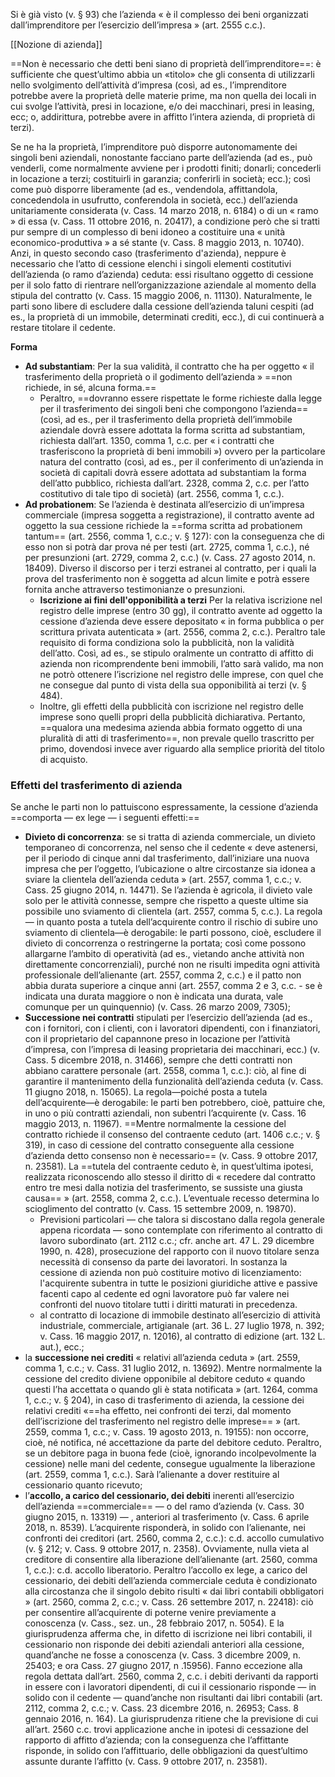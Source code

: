 Si è già visto (v. § 93) che l’azienda « è il complesso dei beni organizzati dall’imprenditore per l’esercizio dell’impresa » (art. 2555 c.c.).

[[Nozione di azienda]]

==Non è necessario che detti beni siano di proprietà dell’imprenditore==: è sufficiente che quest’ultimo abbia un «titolo» che gli consenta di utilizzarli nello svolgimento dell’attività d’impresa (così, ad es., l’imprenditore potrebbe avere la proprietà delle materie prime, ma non quella dei locali in cui svolge l’attività, presi in locazione, e/o
dei macchinari, presi in leasing, ecc; o, addirittura, potrebbe avere in affitto l’intera azienda, di proprietà di terzi).

Se ne ha la proprietà, l’imprenditore può disporre autonomamente dei singoli beni aziendali, nonostante facciano parte dell’azienda (ad es., può venderli, come normalmente avviene per i prodotti finiti; donarli; concederli in locazione a terzi; costituirli in garanzia; conferirli in società; ecc.); così come può disporre liberamente (ad es., vendendola, affittandola, concedendola in usufrutto, conferendola in società, ecc.) dell’azienda unitariamente considerata (v. Cass. 14 marzo 2018, n. 6184) o di un « ramo » di essa (v. Cass. 11 ottobre 2016, n. 20417), a condizione però che si tratti pur sempre di un complesso di beni idoneo a costituire una « unità economico-produttiva » a sé stante (v. Cass. 8 maggio 2013, n. 10740).
Anzi, in questo secondo caso (trasferimento d'azienda), neppure è necessario che l’atto di cessione elenchi i singoli elementi costitutivi dell’azienda (o ramo d’azienda) ceduta: essi risultano oggetto di cessione per il solo fatto di rientrare nell’organizzazione aziendale al momento della stipula del contratto (v. Cass. 15 maggio 2006, n. 11130). Naturalmente, le parti sono libere di escludere dalla cessione dell’azienda taluni cespiti (ad es., la proprietà di un immobile, determinati crediti, ecc.), di cui continuerà a restare titolare il cedente.

**Forma** 
- **Ad substantiam**: Per la sua validità, il contratto che ha per oggetto « il trasferimento della proprietà o il godimento dell’azienda » ==non richiede, in sé, alcuna forma.==
	- Peraltro, ==dovranno essere rispettate le forme richieste dalla legge per il trasferimento dei singoli beni che compongono l’azienda== (così, ad es., per il trasferimento della  proprietà dell’immobile aziendale dovrà essere adottata la forma scritta ad substantiam, richiesta dall’art. 1350, comma 1, c.c. per « i contratti che trasferiscono la proprietà di beni immobili ») ovvero per la particolare natura del contratto (così, ad es., per il conferimento di un’azienda in società di capitali dovrà essere adottata ad substantiam la forma dell’atto pubblico, richiesta dall’art. 2328, comma 2, c.c. per l’atto costitutivo di tale tipo di società) (art. 2556, comma 1, c.c.).
- **Ad probationem**: Se l’azienda è destinata all’esercizio di un’impresa commerciale (impresa soggetta a registrazione), il contratto avente ad oggetto la sua cessione richiede la ==forma scritta ad probationem tantum== (art. 2556, comma 1, c.c.; v. § 127): con la conseguenza che di esso non si potrà dar prova né per testi (art. 2725, comma 1, c.c.), né per presunzioni (art. 2729, comma 2, c.c.) (v. Cass. 27 agosto 2014, n. 18409).  Diverso il discorso per i terzi estranei al contratto, per i quali la prova del trasferimento non è soggetta ad alcun limite e potrà essere fornita anche attraverso testimonianze o presunzioni.
	- **Iscrizione ai fini dell'opponibilità a terzi** Per la relativa iscrizione nel registro delle imprese (entro 30 gg), il contratto avente ad oggetto la cessione d’azienda deve essere depositato « in forma pubblica o per scrittura privata autenticata » (art. 2556, comma 2, c.c.). Peraltro tale requisito di forma condiziona solo la pubblicità, non la validità dell’atto. Così, ad es., se stipulo oralmente un contratto di affitto di azienda non ricomprendente beni immobili, l’atto sarà valido, ma non ne potrò ottenere l’iscrizione nel registro delle imprese, con quel che ne consegue dal punto di vista della sua opponibilità ai terzi (v. § 484).
	- Inoltre, gli effetti della pubblicità con iscrizione nel registro delle imprese sono quelli propri della pubblicità dichiarativa. Pertanto, ==qualora una medesima azienda abbia formato oggetto di una pluralità di atti di trasferimento==, non prevale quello trascritto per primo, dovendosi invece aver riguardo alla semplice priorità del titolo di acquisto.

### Effetti del trasferimento di azienda
Se anche le parti non lo pattuiscono espressamente, la cessione d’azienda ==comporta — ex lege — i seguenti effetti:==
- **Divieto di concorrenza**: se si tratta di azienda commerciale, un divieto temporaneo di concorrenza, nel senso che il cedente « deve astenersi, per il periodo di cinque anni dal trasferimento, dall’iniziare una nuova impresa che per l’oggetto, l’ubicazione o altre circostanze sia idonea a sviare la clientela dell’azienda ceduta » (art. 2557, comma 1, c.c.; v. Cass. 25 giugno 2014, n. 14471). Se l’azienda è agricola, il divieto vale solo per le attività connesse, sempre che rispetto a queste ultime sia possibile uno sviamento di clientela (art. 2557, comma 5, c.c.). La regola — in quanto posta a tutela dell’acquirente contro il rischio di subire uno sviamento di clientela—è derogabile: le parti possono, cioè, escludere il divieto di concorrenza o restringerne la portata; così come possono allargarne l’ambito di operatività (ad es., vietando anche attività non direttamente concorrenziali), purché non ne risulti impedita ogni attività professionale dell’alienante (art. 2557, comma 2, c.c.) e il patto non abbia durata superiore a cinque anni (art. 2557, comma 2 e 3, c.c. - se è indicata una durata maggiore o non è indicata una durata, vale comunque per un quinquennio) (v. Cass. 26 marzo 2009, 7305);
- **Successione nei contratti** stipulati per l’esercizio dell’azienda (ad es., con i fornitori, con i clienti, con i lavoratori dipendenti, con i finanziatori, con il proprietario del capannone preso in locazione per l’attività d’impresa, con l’impresa di leasing proprietaria dei macchinari, ecc.) (v. Cass. 5 dicembre 2018, n. 31466), sempre che detti contratti non abbiano carattere personale (art. 2558, comma 1, c.c.): ciò, al fine di garantire il mantenimento della funzionalità dell’azienda ceduta (v. Cass. 11 giugno 2018, n. 15065). La regola—poiché posta a tutela dell’acquirente—è derogabile: le parti ben potrebbero, cioè, pattuire che, in uno o più contratti aziendali, non subentri l’acquirente (v. Cass. 16 maggio 2013, n. 11967). ==Mentre normalmente la cessione del contratto richiede il consenso del contraente ceduto (art. 1406 c.c.; v. § 319), in caso di cessione del contratto conseguente alla cessione d’azienda detto consenso non è necessario== (v. Cass. 9 ottobre 2017, n. 23581). La ==tutela del contraente ceduto è, in quest’ultima ipotesi, realizzata riconoscendo allo stesso il diritto di « recedere dal contratto entro tre mesi dalla notizia del trasferimento, se sussiste una giusta causa== » (art. 2558, comma 2, c.c.). L’eventuale recesso determina lo scioglimento del contratto (v. Cass. 15 settembre 2009, n. 19870). 
	- Previsioni particolari — che talora si discostano dalla regola generale appena ricordata — sono contemplate con riferimento al contratto di lavoro subordinato (art. 2112 c.c.; cfr. anche art. 47 L. 29 dicembre 1990, n. 428), prosecuzione del rapporto con il nuovo titolare senza necessità di consenso da parte dei lavoratori. In sostanza la cessione di azienda non può costituire motivo di licenziamento: l'acquirente subentra in tutte le posizioni giuridiche attive e passive facenti capo al cedente ed ogni lavoratore può far valere nei confronti del nuovo titolare tutti i diritti maturati in precedenza.
	- al contratto di locazione di immobile destinato all’esercizio di attività industriale, commerciale, artigianale (art. 36 L. 27 luglio 1978, n. 392; v. Cass. 16 maggio 2017, n. 12016), al contratto di edizione (art. 132 L. aut.), ecc.;
- la **successione nei crediti** « relativi all’azienda ceduta » (art. 2559, comma 1, c.c.; v. Cass. 31 luglio 2012, n. 13692). Mentre normalmente la cessione del credito diviene opponibile al debitore ceduto « quando questi l’ha accettata o quando gli è stata notificata » (art. 1264, comma 1, c.c.; v. § 204), in caso di trasferimento di azienda, la cessione dei relativi crediti «==ha effetto, nei confronti dei terzi, dal momento dell’iscrizione del trasferimento nel registro delle imprese== » (art. 2559, comma 1, c.c.; v. Cass. 19 agosto 2013, n. 19155): non occorre, cioè, né notifica, né accettazione da parte del debitore ceduto. Peraltro, se un debitore paga in buona fede (cioè, ignorando incolpevolmente la cessione) nelle mani del cedente, consegue ugualmente la liberazione (art. 2559, comma 1, c.c.). Sarà l’alienante a dover restituire al cessionario quanto ricevuto;
- l’**accollo, a carico del cessionario, dei debiti** inerenti all’esercizio dell’azienda ==commerciale== — o del ramo d’azienda (v. Cass. 30 giugno 2015, n. 13319) — , anteriori al trasferimento (v. Cass. 6 aprile 2018, n. 8539). L’acquirente risponderà, in solido con l’alienante, nei confronti dei creditori (art. 2560, comma 2, c.c.): c.d. accollo cumulativo (v. § 212; v. Cass. 9 ottobre 2017, n. 2358). Ovviamente, nulla vieta al creditore di consentire alla liberazione dell’alienante (art. 2560, comma 1, c.c.): c.d. accollo liberatorio. Peraltro l’accollo ex lege, a carico del cessionario, dei debiti dell’azienda commerciale ceduta è condizionato alla circostanza che il singolo debito risulti « dai libri contabili obbligatori » (art. 2560, comma 2, c.c.; v. Cass. 26 settembre 2017, n. 22418): ciò per consentire all’acquirente di poterne venire previamente a conoscenza (v. Cass., sez. un., 28 febbraio 2017, n. 5054). E la giurisprudenza afferma che, in difetto di iscrizione nei libri contabili, il cessionario non risponde dei debiti aziendali anteriori alla cessione, quand’anche ne fosse a conoscenza (v. Cass. 3 dicembre 2009, n. 25403; e ora Cass. 27 giugno 2017, n .15956). Fanno eccezione alla regola dettata dall’art. 2560, comma 2, c.c. i debiti derivanti da rapporti in essere con i lavoratori dipendenti, di cui il cessionario risponde — in solido con il cedente — quand’anche non risultanti dai libri contabili (art. 2112, comma 2, c.c.; v. Cass. 23 dicembre 2016, n. 26953; Cass. 8 gennaio 2016, n. 164). La giurisprudenza ritiene che la previsione di cui all’art. 2560 c.c. trovi applicazione anche in ipotesi di cessazione del rapporto di affitto d’azienda; con la conseguenza che l’affittante risponde, in solido con l’affittuario, delle obbligazioni da quest’ultimo assunte durante l’affitto (v. Cass. 9 ottobre 2017, n. 23581).